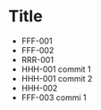 # Title
- FFF-001
- FFF-002
- RRR-001
- HHH-001 commit 1
- HHH-001 commit 2
- HHH-002
- FFF-003 commi 1